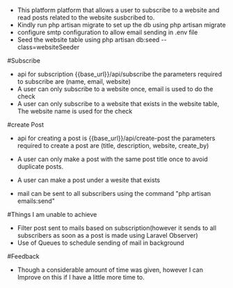 - This platform platform that allows a user to subscribe to a website and read posts related to the website susbcribed to.
- Kindly run php artisan migrate to set up the db using php artisan migrate
- configure smtp configuration to allow email sending in .env file
- Seed the website table using php artisan db:seed --class=websiteSeeder

#Subscribe
- api for subscription {{base_url}}/api/subscribe
    the parameters required to subscribe are (name, email, website)
- A user can only subscribe to a website once, email is used to do the check
- A user can only subscribe to a website that exists in the website table, The website name is used for the check


#create Post
- api for creating a post is {{base_url}}/api/create-post
    the parameters required to create a post are (title, description, website, create_by)
- A user can only make a post with the same post title once to avoid duplicate posts.
- A user can make a post under a wesite that exists

- mail can be sent to all subscribers using the command "php artisan emails:send"

#Things I am unable to achieve
- Filter post sent to mails based on subscription(however it sends to all subscribers as soon as a post is made using Laravel Observer)
- Use of Queues to schedule sending of mail in background

#Feedback
- Though a considerable amount of time was given, however I can Improve on this if I have a little more time to.

